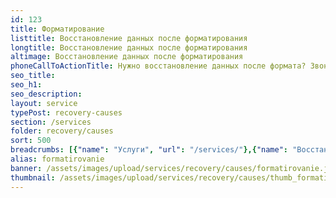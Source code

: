 ```yaml
---
id: 123
title: Форматирование
listtitle: Восстановление данных после форматирования
longtitle: Восстановление данных после форматирования
altimage: Восстановление данных после форматирования
phoneCallToActionTitle: Нужно восстановление данных после формата? Звоните!
seo_title: 
seo_h1: 
seo_description: 
layout: service
typePost: recovery-causes
section: /services
folder: recovery/causes
sort: 500
breadcrumbs: [{"name": "Услуги", "url": "/services/"},{"name": "Восстановление данных", "url": "/services/recovery/"},{"name": "После проишествий", "url":  "/services/recovery/causes/"}]
alias: formatirovanie
banner: /assets/images/upload/services/recovery/causes/formatirovanie.jpg
thumbnail: /assets/images/upload/services/recovery/causes/thumb_formatirovanie.jpg
---
```

